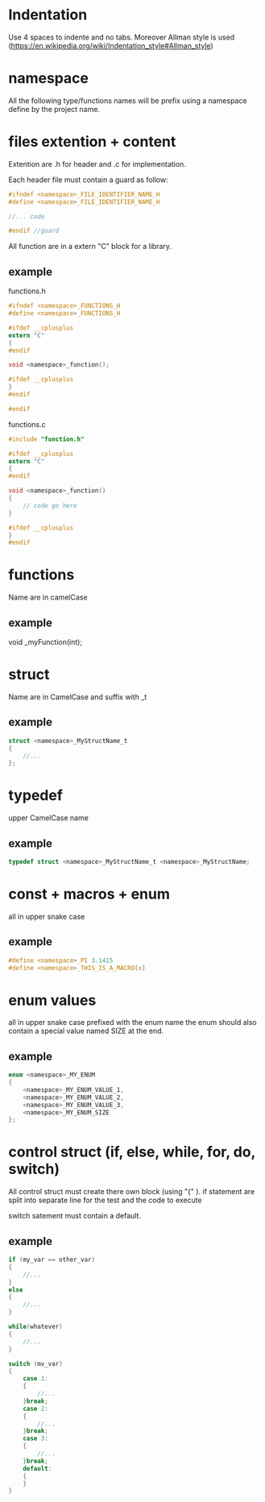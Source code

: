 Indentation
===========

Use 4 spaces to indente and no tabs.
Moreover Allman style is used (https://en.wikipedia.org/wiki/Indentation_style#Allman_style)

namespace
=========

All the following type/functions names will be prefix using a namespace define by the project name.

files extention + content
=====

Extention are .h for header and .c for implementation.

Each header file must contain a guard as follow: 

```C
#ifndef <namespace>_FILE_IDENTIFIER_NAME_H
#define <namespace>_FILE_IDENTIFIER_NAME_H

//... code

#endif //guard
```

All function are in a extern "C" block for a library.

example
--------

functions.h
```C
#ifndef <namespace>_FUNCTIONS_H
#define <namespace>_FUNCTIONS_H

#ifdef __cplusplus
extern "C"
{
#endif

void <namespace>_function();

#ifdef __cplusplus
}
#endif

#endif
```

functions.c
```C
#include "function.h"

#ifdef __cplusplus
extern "C"
{
#endif

void <namespace>_function()
{
	// code go here
}

#ifdef __cplusplus
}
#endif
```


functions
========

Name are in camelCase
	
example
--------
	
void <namespace>_myFunction(int);
	
struct
======

Name are in CamelCase and suffix with _t
	
example
--------

```C
struct <namespace>_MyStructName_t
{
	//...
};
```

	
typedef
========
upper CamelCase name
	
example
--------

```C
typedef struct <namespace>_MyStructName_t <namespace>_MyStructName;
```

const +  macros + enum
==================

all in upper snake case
	
example
-------

```C
#define <namespace>_PI 3.1415 
#define <namespace>_THIS_IS_A_MACRO(x)
```

enum values
===========

all in upper snake case prefixed with the enum name the enum should also contain a special value named SIZE at the end.
	
	
example
-------

```C
enum <namespace>_MY_ENUM
{
	<namespace>_MY_ENUM_VALUE_1,
	<namespace>_MY_ENUM_VALUE_2,
	<namespace>_MY_ENUM_VALUE_3,
	<namespace>_MY_ENUM_SIZE
};
```

control struct (if, else, while, for, do, switch)
=================================================

All control struct must create there own block (using "{" ).
if statement are split into separate line for the test and the code to execute

switch satement must contain a default.

example
-------

```C
if (my_var == other_var)
{
	//...
}
else
{
	//...
}

while(whatever)
{
	//...
}

switch (mv_var)
{
	case 1:
	{
		//...
	}break;
	case 2:
	{
		//...
	}break;
	case 3:
	{
		//...
	}break;
	default:
	{
	}
}
```

